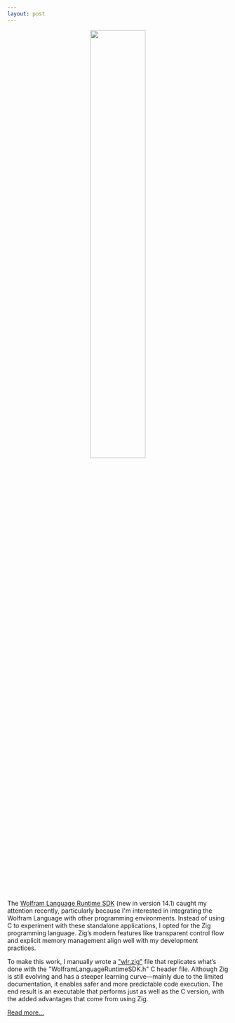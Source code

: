 ```yaml
---
layout: post
---
```


<div style="text-align: center;">
  <img src="{{ site.url }}/images/WolframRuntimeLanguageZig.png" width="50%"/>
</div>
<br>

The [Wolfram Language Runtime SDK](https://writings.stephenwolfram.com/2024/07/yet-more-new-ideas-and-new-functions-launching-version-14-1-of-wolfram-language-mathematica/#standalone-wolfram-language-applications) (new in version 14.1) caught my attention recently, particularly because I'm interested in integrating the Wolfram Language with other programming environments.
Instead of using C to experiment with these standalone applications, I opted for the Zig programming language.
Zig’s modern features like transparent control flow and explicit memory management align well with my development practices.

To make this work, I manually wrote a ["wlr.zig"](https://github.com/daneelsan/WolframLanguageRuntimeZigDemo) file that replicates what’s done with the "WolframLanguageRuntimeSDK.h" C header file.
Although Zig is still evolving and has a steeper learning curve—mainly due to the limited documentation, it enables safer and more predictable code execution.
The end result is an executable that performs just as well as the C version, with the added advantages that come from using Zig.

[Read more...](https://community.wolfram.com/groups/-/m/t/3252532)
